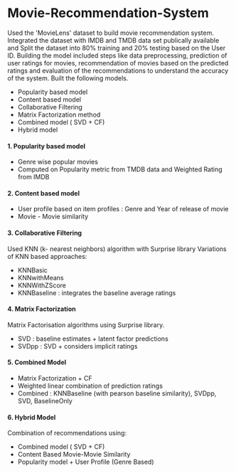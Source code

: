 # Movie-Recommendation-System

Used the 'MovieLens' dataset to build movie recommendation system. Integrated the dataset with IMDB and TMDB data set publically available and Split the dataset into 80% training and 20% testing based on the User ID. Building the model included steps like data preprocessing, prediction of user ratings for movies, recommendation of movies based on the predicted ratings and evaluation of the recommendations to understand the accuracy of the system. Built the following models.
- Popularity based model
- Content based model 
- Collaborative Filtering
- Matrix Factorization method
- Combined model ( SVD + CF)
- Hybrid model

#### 1. Popularity based model
- Genre wise popular movies
- Computed on Popularity metric from TMDB data and Weighted Rating from IMDB 

#### 2. Content based model
- User profile based on item profiles : Genre and Year of release of movie
- Movie - Movie similarity

#### 3. Collaborative Filtering
Used KNN (k- nearest neighbors) algorithm with Surprise library
Variations of KNN based approaches:
- KNNBasic
- KNNwithMeans
- KNNWithZScore
- KNNBaseline : integrates the baseline average ratings

#### 4. Matrix Factorization
Matrix Factorisation algorithms using Surprise library.
- SVD : baseline estimates + latent factor predictions
- SVDpp : SVD + considers implicit ratings

#### 5. Combined Model
- Matrix Factorization + CF 
- Weighted linear combination of prediction ratings
- Combined : KNNBaseline (with pearson baseline similarity), SVDpp, SVD, BaselineOnly

#### 6. Hybrid Model
Combination of recommendations using:
- Combined model ( SVD + CF)
- Content Based Movie-Movie Similarity
- Popularity model + User Profile (Genre Based)
